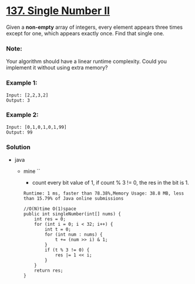 # [137. Single Number II](https://leetcode.com/problems/single-number-ii/)

Given a **non-empty** array of integers, every element appears three times except for one, which appears exactly once. Find that single one.

### Note:
Your algorithm should have a linear runtime complexity. Could you implement it without using extra memory?

### Example 1:
```
Input: [2,2,3,2]
Output: 3
```

### Example 2:
```
Input: [0,1,0,1,0,1,99]
Output: 99
```


### Solution
* java
  * mine ``
    * count every bit value of 1, if count % 3 != 0,  the res in the bit is 1.
    
    `Runtime: 1 ms, faster than 78.38%,Memory Usage: 38.8 MB, less than 15.79% of Java online submissions`
    ```
    //O(N)time O(1)space
    public int singleNumber(int[] nums) {
        int res = 0;
        for (int i = 0; i < 32; i++) {
            int t = 0;
            for (int num : nums) {
                t += (num >> i) & 1;
            }
            if (t % 3 != 0) {
                res |= 1 << i;
            }
        }
        return res;
    }
    ```
